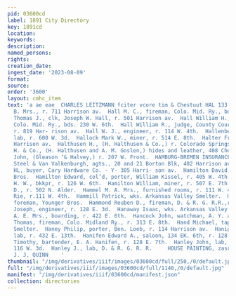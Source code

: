 ```yaml
---
pid: 03600cd
label: 1891 City Directory
key: 1891cd
location: 
keywords: 
description: 
named_persons: 
rights: 
creation_date: 
ingest_date: '2023-08-09'
format: 
source: 
order: '3600'
layout: cmhc_item
text: 'a ae eae  CHARLES LEITZMANN fciter vcore tim & Chestuut HAL 133 HAN  Hall M.
  B. Mrs., r. 711 Harrison av.  Hall M. C., fireman, Colo. Mid. Ry., bds. 230 W. 6th.  Hall
  Thomas J., clk, Joseph W. Hall, r. 501 Harrison av.  Hall William H., conductor,
  Colo. Mid. Ry., bds. 230 W. 6th.  Hall William R., judge, County Court, Court House,
  r. 819 Har- rison av.  Hall W. J., engineer, r. 114 W. 4th.  Hallenbeck James V.,
  lab, r. 600 W. 3d.  Hallock Mark W., miner, r. 514 E. 8th.  Halter Fred., r. 621
  Harrison av.  Halthusen H., (H. Halthusen & Co.,) r. Colorado Springs.  Halthusen
  H. & Co., (H. Halthusen and A. M. Goslen,) hides and leather, 408 Chestnut.  Halvey
  John, (Gleason ‘& Halvey,) r. 207 W. Front.  HAMBURG-BREMEN INSURANCE CO., Germany,
  Steel & Van Valkenburgh, agts., 20 and 21 Borton Blk, 402 Harrison av.  Hamill Charles
  HL, buyer, Cary Hardware Co. - Y- 305 Harri- son av.  Hamilton David, lab, Younger
  Bros.  Hamilton Edward, col’d, porter, William Kissel, r. 405 W. 4th.  Hamilton
  H. W., bkkpr, r. 126 W. 6th.  Hamilton William, miner, r. 507 E. 7th.  Hamlin Alvis
  D., r. 502 N. Alder.  Hammel M. A. Mrs., furnished rooms, r. 111 W. 4th.  Hammel
  Rie, r.111 W. 4th.  Hammill Patrick, wks. Arkansas Valley Smelter.  Hammond C. C.,
  foreman, Younger Bros.  Hammond Reuben D., fireman, D. & R. G. R.R.,r. 119 E. 14th.  Hanauld
  Joseph, engineer, r. 128 E. 3d.  Hanaway Isaac, wks. Arkansas Valley Smelter.  Hancock
  A. E. Mrs., boarding, r. 422 E. 6th.  Hancock John, watchman, A. Y. and Minnie Mines.  Hancock
  Thomas, fireman, Colo. Midland Ry., r. 313 E. 8th.  Hand Michael, tapper, American
  Smelter.  Haney Philip, porter, Ben. Loeb, r. 114 Harrison av.  Hanigan Edward,
  lab, r. 432 E. 13th.  Hanifen Edward A., saloon, 134 EK. 6th, r. 128 EK. 7th.  Hanifen
  Timothy, bartender, E. A. Hanifen, r. 128 E. 7th.  Hanley John, lab, J. G. Nichols,
  116 W. 3d.  Hanley J., lab, D. & R. G. R. R.     HOUSE PAINTING, zasr eters sr.
  J. J, QUINN    '
thumbnail: "/img/derivatives/iiif/images/03600cd/full/250,/0/default.jpg"
full: "/img/derivatives/iiif/images/03600cd/full/1140,/0/default.jpg"
manifest: "/img/derivatives/iiif/03600cd/manifest.json"
collection: directories
---
```

